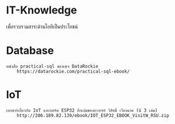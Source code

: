 # IT-Knowledge
เพื่อรวบรวมสาระด้านไอทีเป็นประโยชน์
# Database
	หนังสือ practical-sql ของเพจ DataRockie
		https://datarockie.com/practical-sql-ebook/

# IoT
	เอกสารเกี่ยวกับ IoT และบอร์ด ESP32 อีกเล่มของอาจารย์ วิสิทธิ์ เวียงนาค (มี 3 เล่ม)
		http://206.189.82.139/ebook/IOT_ESP32_EBOOK_VisitW_RSU.zip
